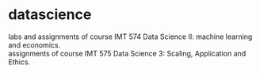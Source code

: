 # datascience

labs and assignments of course IMT 574 Data Science Ⅱ: machine learning and economics.</br>
assignments of course IMT 575 Data Science 3: Scaling, Application and Ethics.
